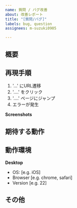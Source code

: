 ```yaml
---
name: 質問 / バグ改善
about: 改善レポート
title: "[質問/バグ]"
labels: bug, question
assignees: m-suzuki0905

---
```


## 概要
<!-- バグの概要、質問内容を記載 -->
<!-- ex ) どのようにクラスを作成するかがわからない -->

## 再現手順
1.  '...' にURL遷移
2.  '....' をクリック
3.  '....' ページにジャンプ
4. エラーが発生

**Screenshots**
<!-- Gyazoリンクが便利 -->


## 期待する動作
<!-- 期待する動作を具体的に記載 -->
<!-- ex ) クラスを新規作成し、コマンドラインから値を受け取りたい -->

## 動作環境
**Desktop**
 - OS: [e.g. iOS]
 - Browser [e.g. chrome, safari]
 - Version [e.g. 22]

## その他
<!-- 問題について自分で考えた仮説や背景・URLがあれば、ここに記載 -->
